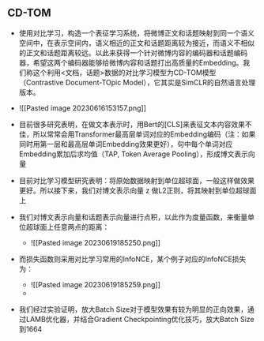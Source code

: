 ## CD-TOM
- 使用对比学习，构造一个表征学习系统，将微博正文和话题映射到同一个语义空间中，在表示空间内，语义相近的正文和话题距离较为接近，而语义不相似的正文和话题距离较远。以此来获得一个针对微博内容的编码器和话题编码器，希望这两个编码器能够给微博内容和话题打出高质量的Embedding。我们称这个利用<文档，话题>数据的对比学习模型为CD-TOM模型（Contrastive Document-TOpic Model），它其实是SimCLR的自然语言处理版本。
- ![[Pasted image 20230616153157.png]]
- 目前很多研究表明，在做文本表示时，用Bert的[CLS]来表征文本内容效果不佳，所以常常会用Transformer最高层单词对应的Embedding编码（注：如果同时用第一层和最高层单词Embedding效果更好），句中每个单词对应Embedding累加后求均值（TAP, Token Average Pooling），形成博文表示向量
- 目前对比学习模型研究表明：将原始数据映射到单位超球面，一般这样做效果更好。所以接下来，我们对博文表示向量 z 做L2正则，将其映射到单位超球面上
- 我们对博文表示向量和话题表示向量进行点积，以此作为度量函数，来衡量单位超球面上任意两点的距离：
	- ![[Pasted image 20230619185250.png]]

- 而损失函数则采用对比学习常用的InfoNCE，某个例子对应的InfoNCE损失为：
	- ![[Pasted image 20230619185259.png]]
	- 
- 我们经过实验证明，放大Batch Size对于模型效果有较为明显的正向效果，通过LAMB优化器，并结合Gradient Checkpointing优化技巧，放大Batch Size到1664